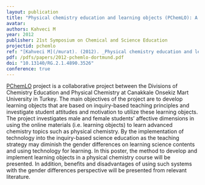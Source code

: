 ```yaml
---
layout: publication
title: "Physical chemistry education and learning objects (PChemLO): A technological implementation to foster inquiry-based learning and diminish gender differences at higher education"
avatar:
authors: Kahveci M
year: 2012
publisher: 21st Symposium on Chemical and Science Education
projectid: pchemlo
ref: "[Kahveci M](/murat). (2012). _Physical chemistry education and learning objects (PChemLO): A technological implementation to foster inquiry-based learning and diminish gender differences at higher education_. Paper presented at the 21st Symposium on Chemical and Science Education. [Poster]. TU Dortmund University, May 17-19, 2012."
pdf: /pdfs/papers/2012-pchemlo-dortmund.pdf
doi: "10.13140/RG.2.1.4890.3526"
conference: true
---
```

[PChemLO](/projects/pchem-lo/) project is a collaborative project between the Divisions of Chemistry Education and Physical Chemistry at Canakkale Onsekiz Mart University in Turkey. The main objectives of the project are to develop learning objects that are based on inquiry-based teaching principles and investigate student attitudes and motivation to utilize these learning objects. The project investigates male and female students’ affective dimensions in using the online materials (i.e. learning objects) to learn advanced chemistry topics such as physical chemistry. By the implementation of technology into the inquiry-based science education as the teaching strategy may diminish the gender differences on learning science contents and using technology for learning. In this poster, the method to develop and implement learning objects in a physical chemistry course will be presented. In addition, benefits and disadvantages of using such systems with the gender differences perspective will be presented from relevant literature.
